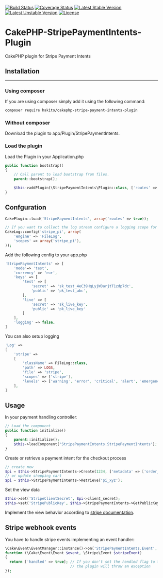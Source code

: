 [![Build Status](https://travis-ci.org/hakito/CakePHP-StripePaymentIntents-Plugin.svg?branch=master)](https://travis-ci.org/hakito/CakePHP-StripePaymentIntents-Plugin)
[![Coverage Status](https://coveralls.io/repos/github/hakito/CakePHP-StripePaymentIntents-Plugin/badge.svg?branch=master)](https://coveralls.io/github/hakito/CakePHP-StripePaymentIntents-Plugin?branch=master)
[![Latest Stable Version](https://poser.pugx.org/hakito/cakephp-stripe-payment-intents-plugin/v/stable)](https://packagist.org/packages/hakito/cakephp-stripe-payment-intents-plugin)
[![Latest Unstable Version](https://poser.pugx.org/hakito/cakephp-stripe-payment-intents-plugin/v/unstable)](https://packagist.org/packages/hakito/cakephp-stripe-payment-intents-plugin)
[![License](https://poser.pugx.org/hakito/cakephp-stripe-payment-intents-plugin/license)](https://packagist.org/packages/hakito/cakephp-stripe-payment-intents-plugin)

# CakePHP-StripePaymentIntents-Plugin
CakePHP plugin for Stripe Payment Intents

## Installation
------------

### Using composer

If you are using composer simply add it using the following command:

```sh
composer require hakito/cakephp-stripe-payment-intents-plugin
```

### Without composer

Download the plugin to app/Plugin/StripePaymentIntents.

### Load the plugin

Load the Plugin in your Application.php

```php
public function bootstrap()
{
    // Call parent to load bootstrap from files.
    parent::bootstrap();

    $this->addPlugin(\StripePaymentIntents\Plugin::class, ['routes' => true]);
}
```

## Confguration

```php
CakePlugin::load('StripePaymentIntents', array('routes' => true));

// If you want to collect the log stream configure a logging scope for 'stripe_pi':
CakeLog::config('stripe_pi', array(
	'engine' => 'FileLog',
	'scopes' => array('stripe_pi'),
));

```

Add the following config to your app.php

```php
'StripePaymentIntents' => [
    'mode'=> 'test',
    'currency' => 'eur',
    'keys' => [
        'test' => [
            'secret' => 'sk_test_4eC39HqLyjWDarjtT1zdp7dc',
            'public' => 'pk_test_abc',
        ],
        'live' => [
            'secret' => 'sk_live_key',
            'public' => 'pk_live_key'
        ]
    ],
    'logging' => false,
]
```

You can also setup logging

```php
'Log' =>
[
    'stripe' =>
    [
        'className' => FileLog::class,
        'path' => LOGS,
        'file' => 'stripe',
        'scopes' => ['stripe'],
        'levels' => ['warning', 'error', 'critical', 'alert', 'emergency'],
    ],
]
```

## Usage

In your payment handling controller:

```php
// Load the component
public function initialize()
{
    parent::initialize();
    $this->loadComponent('StripePaymentIntents.StripePaymentIntents');
}
```

Create or retrieve a payment intent for the checkout process

```php
// create new
$pi = $this->StripePaymentIntents->Create(1234, ['metadata' => ['order_id' => $orderId]]); // 12.34
// or update shopping cart
$pi = $this->StripePaymentIntents->Retrieve('pi_xyz');
```

Set the view data

```php
$this->set('StripeClientSecret', $pi->client_secret);
$this->set('StripePublicKey', $this->StripePaymentIntents->GetPublicKey());
```

Implement the view behavior according to [stripe documentation](https://stripe.com/docs/payments/accept-a-payment#web-collect-card-details).

## Stripe webhook events

You have to handle stripe events implementing an event handler:

```php
\Cake\Event\EventManager::instance()->on('StripePaymentIntents.Event',
function (\Cake\Event\Event $event, \Stripe\Event $stripeEvent)
{
  return ['handled' => true]; // If you don't set the handled flag to true
                              // the plugin will throw an exception
});
```
